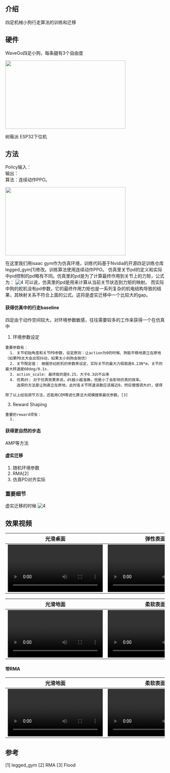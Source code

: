 ## 介绍
四足机械小狗行走算法的训练和迁移

## 硬件
WaveGo四足小狗，每条腿有3个自由度

<a href="https://www.bilibili.com/video/BV1Eh4y1475R/?spm_id_from=333.999.0.0"><img height="216" src="https://github.com/Chortine/Puppy-Locomotion/assets/107395103/d3a4e92e-e5ec-4939-a282-3507bfc1f345" width="380"/></a>
<!-- ![puppy_legs](https://github.com/Chortine/Puppy-Locomotion/assets/107395103/d3a4e92e-e5ec-4939-a282-3507bfc1f345) -->

树莓派
ESP32下位机

## 方法
Policy输入：  
输出：  
算法：连续动作PPO。 

<a href="https://www.bilibili.com/video/BV1Eh4y1475R/?spm_id_from=333.999.0.0"><img height="216" src="https://github.com/Chortine/Puppy-Locomotion/assets/107395103/95777fc2-8796-4766-a631-8cc3e0469348" width="380"/></a>

<!-- ![image](https://github.com/Chortine/Puppy-Locomotion/assets/107395103/95777fc2-8796-4766-a631-8cc3e0469348) -->

在这里我们用isaac gym作为仿真环境，训练代码基于Nvidia的开源四足训练仓库legged_gym[1]修改。训练算法使用连续动作PPO。
仿真里关节pd的定义和实际中pid控制的pd略有不同。仿真里的pd是为了计算最终作用到关节上的力矩，公式为：
![4](http://latex.codecogs.com/svg.latex?torque=p(\theta_{target}-\theta_{current})-d\dot{\theta})
可以说，仿真里的pd是用来计算从当前关节状态到力矩的映射。
而实际中狗的舵机没有pd参数，它的最终作用力矩也是一系列复杂的机电结构导致的结果，其映射关系不符合上面的公式。这将是虚实迁移中一个比较大的gap。
#### 获得仿真中的行走baseline
  四足由于动作空间较大，对环境参数敏感，往往需要较多的工作来获得一个在仿真中
  1. 环境参数设定  
    
    重要参数有：  
      1. 关节初始角度和关节PD参数，设定原则：让action为0的时候、狗能平稳地直立在原地（如果PD太大会出现抖动，如果太小则狗会倒伏）
      2. 关节限定值： 根据世纪舵机的参数来设定，实际关节的最大力矩取是0.23N*m，关节的最大转速是60deg/0.1s.  
      3. action_scale: 最终取的是0.25，大于0.3训不出来
      4. 仿真dt: 对于仿真效果来说，dt越小越准确，但是小了会影响仿真的效率。 
         选择的方法是让狗直立在原地，此时各关节转速读数应该接近0，然后慢慢调大dt，使得
      
    除了以上经验调节方法，还能用CEM等进化算法大规模搜索最优参数。[3]
  3. Reward Shaping  
  
    重要的reward项有：
      1. 
    
#### 获得更自然的步态
AMP等方法

#### 虚实迁移



<!-- https://github.com/Chortine/Puppy-Locomotion/assets/107395103/73818b14-cadd-41c0-b4f4-f5e97af5e903 -->


  1. 随机环境参数
  1. RMA[2]
  2. 仿真PD对齐实际

#### 
### 重要细节
<!-- ![puppy_origin](https://github.com/Chortine/Puppy-Locomotion/assets/107395103/8d0ad096-e82c-46f8-9d15-76c84ebff9bc)
![puppy_modified](https://github.com/Chortine/Puppy-Locomotion/assets/107395103/b04f3160-1fb8-45d8-8f62-e6c9094c4427) -->
虚实迁移的时候
![4](http://latex.codecogs.com/svg.latex?\sum_{n=1}^\infty\frac{1}{n^2}=\frac{\pi^2}{6})


## 效果视频
| 光滑桌面  | 弹性表面 |
| ------------- | ------------- |
| <video src="https://github.com/Chortine/Puppy-Locomotion/assets/107395103/7d432b00-0fe5-4708-b102-10568e7e2b5d">  | <video src="https://github.com/Chortine/Puppy-Locomotion/assets/107395103/6b2e3eef-1445-47b2-9b3c-6167f3147ee7">|

| 光滑地面  | 柔软表面 |
| ------------- | ------------- |
| <video src="https://github.com/Chortine/Puppy-Locomotion/assets/107395103/951fb168-5261-4f72-9f1a-d5551a720602">  | <video src="https://github.com/Chortine/Puppy-Locomotion/assets/107395103/6933d48d-ca22-4ae6-96bb-05a455067802">|
  

#### 带RMA
  
| 光滑地面  | 柔软表面 |
| ------------- | ------------- |
| <video src="https://github.com/Chortine/Puppy-Locomotion/assets/107395103/e1050dd7-97f5-4d01-89a7-7043bc04d4c7">  | <video src="https://github.com/Chortine/Puppy-Locomotion/assets/107395103/5ce325f1-0723-4e14-8ddb-92ae9d711cf5">|

## 参考
[1] legged_gym
[2] RMA
[3] Flood
